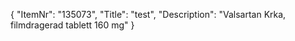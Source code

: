 {
  "ItemNr": "135073",
  "Title": "test",
  "Description": "Valsartan Krka, filmdragerad tablett 160 mg"
}